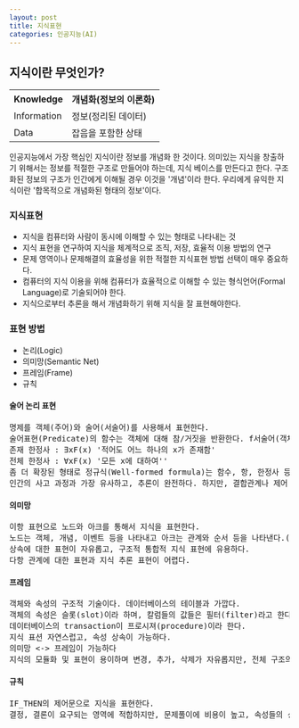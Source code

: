 ```yaml
---
layout: post
title: 지식표현
categories: 인공지능(AI)
---
```


## 지식이란 무엇인가?
<table>
  <tr>
    <th> Knowledge </th>
    <th> 개념화(정보의 이론화) </th>
  </tr>
  <tr>
    <td> Information</td>
    <td> 정보(정리된 데이터) </td>
  </tr>
  <tr>
    <td>  Data </td>
    <td> 잡음을 포함한 상태 </td>
  </tr>
</table>


 인공지능에서 가장 핵심인 지식이란 정보를 개념화 한 것이다. 의미있는 지식을 창출하기 위해서는 정보를 적절한 구조로 만들어야 하는데, 지식 베이스를 만든다고 한다. 구조화된 정보의 구조가 인간에게 이해될 경우 이것을 '개념'이라 한다. 우리에게 유익한 지식이란 '합목적으로 개념화된 형태의 정보'이다.

### 지식표현
 - 지식을 컴퓨터와 사람이 동시에 이해할 수 있는 형태로 나타내는 것
 - 지식 표현을 연구하여 지식을 체계적으로 조직, 저장, 효율적 이용 방법의 연구
 - 문제 영역이나 문제해결의 효율성을 위한 적절한 지식표현 방법 선택이 매우 중요하다.
 - 컴퓨터의 지식 이용을 위해 컴퓨터가 효율적으로 이해할 수 있는 형식언어(Formal Language)로 기술되어야 한다.
 - 지식으로부터 추론을 해서 개념화하기 위해 지식을 잘 표현해야한다.

### 표현 방법
 + 논리(Logic)
 + 의미망(Semantic Net)
 + 프레임(Frame)
 + 규칙

#### 술어 논리 표현
<pre>
명제를 객체(주어)와 술어(서술어)를 사용해서 표현한다.
술어표현(Predicate)의 함수는 객체에 대해 참/거짓을 반환한다. f서술어(객체) = [참 또는 거짓]
존재 한정사 : ∃xF(x) '적어도 어느 하나의 x가 존재함'
전체 한정사 : ∀xF(x) '모든 x에 대하여''
좀 더 확장된 형태로 정규식(Well-formed formula)는 함수, 항, 한정사 등을 사용해서 표현을 한다.
인간의 사고 과정과 가장 유사하고, 추론이 완전하다. 하지만, 결합관계나 제어 논리 표현이 어렵다.
</pre>

#### 의미망
<pre>
이항 표현으로 노드와 아크를 통해서 지식을 표현한다.
노드는 객체, 개념, 이벤트 등을 나타내고 아크는 관계와 순서 등을 나타낸다.(데이터베이스의 ER 모델과 가깝다.)
상속에 대한 표현이 자유롭고, 구조적 통합적 지식 표현에 유용하다.
다항 관계에 대한 표현과 지식 추론 표현이 어렵다.
</pre>

#### 프레임
<pre>
객체와 속성의 구조적 기술이다. 데이터베이스의 테이블과 가깝다.
객체의 속성은 슬롯(slot)이라 하며, 칼럼들의 값들은 필터(filter)라고 한다.
데이터베이스의 transaction이 프로시져(procedure)이라 한다.
지식 표션 자연스럽고, 속성 상속이 가능하다.
의미망 <-> 프레임이 가능하다
지식의 모듈화 및 표현이 용이하며 변경, 추가, 삭제가 자유롭지만, 전체 구조의 파악과 지식 제어가 어렵다.
</pre>

#### 규칙
<pre>
IF_THEN의 제어문으로 지식을 표현한다.
결정, 결론이 요구되는 영역에 적합하지만, 문제풀이에 비용이 높고, 속성들의 상호의존성이 높아 수정이 어렵다.
</pre>
